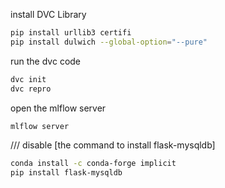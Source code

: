 install DVC Library

```bash
pip install urllib3 certifi
pip install dulwich --global-option="--pure"
```

run the dvc code

```bash
dvc init
dvc repro
```

open the mlflow server

```bash
mlflow server
```

/// disable [the command to install flask-mysqldb]
```bash
conda install -c conda-forge implicit
pip install flask-mysqldb
```